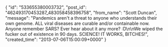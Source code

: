  {
   "id": "533655380003732",
   "post_id": "462493170453287_483058458396758",
   "from_name": "Scott Duncan",
   "message": "Pandemics aren't a threat to anyone who understands their own genome. ALL viral diseases are curable and/or containable now. Anyone remember SARS? Ever hear about it any more? :D\n\nWe wiped the fucker out of existence in 90 days. SCIENCE! IT WORKS, BITCHES!",
   "created_time": "2013-07-06T15:00:09+0000"
 }
